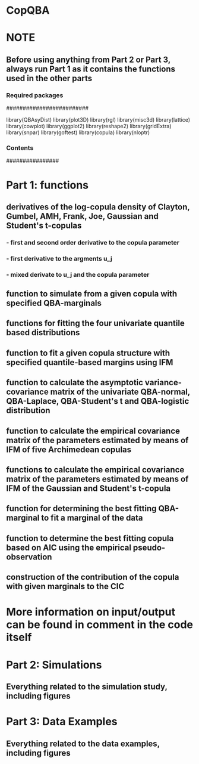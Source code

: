 # CopQBA

# NOTE
## Before using anything from Part 2 or Part 3, always run Part 1 as it contains the functions used in the other parts

### Required packages ###
#########################

library(QBAsyDist)
library(plot3D)
library(rgl)
library(misc3d)
library(lattice)
library(cowplot)
library(ggplot2)
library(reshape2)
library(gridExtra)
library(snpar)
library(goftest)
library(copula)
library(nloptr)

### Contents ###
################

# Part 1: functions
## derivatives of the log-copula density of Clayton, Gumbel, AMH, Frank, Joe, Gaussian and Student's t-copulas
### - first and second order derivative to the copula parameter
### - first derivative to the argments u_j   
### - mixed derivate to u_j and the copula parameter                                           

## function to simulate from a given copula with specified QBA-marginals 
## functions for fitting the four univariate quantile based distributions
## function to fit a given copula structure with specified quantile-based margins using IFM
## function to calculate the asymptotic variance-covariance matrix of the univariate QBA-normal, QBA-Laplace, QBA-Student's t and QBA-logistic distribution
## function to calculate the empirical covariance matrix of the parameters estimated by means of IFM of five Archimedean copulas 
## functions to calculate the empirical covariance matrix of the parameters estimated by means of IFM of the Gaussian and Student's t-copula 
## function for determining the best fitting QBA-marginal to fit a marginal of the data
## function to determine the best fitting copula based on AIC using the empirical pseudo-observation 
## construction of the contribution of the copula with given marginals to the CIC

# More information on input/output can be found in comment in the code itself


# Part 2: Simulations
## Everything related to the simulation study, including figures


# Part 3: Data Examples
## Everything related to the data examples, including figures
